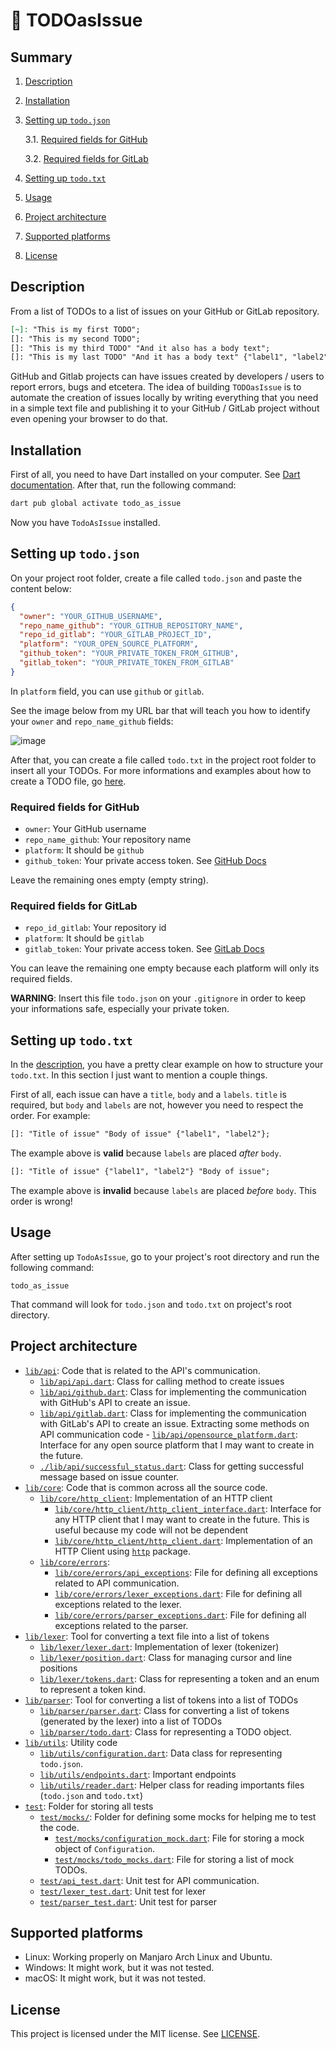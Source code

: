 # :pencil: TODOasIssue

## Summary

1. [Description](#description)
2. [Installation](#installation)
3. [Setting up `todo.json`](#setting-up-todojson)

   3.1. [Required fields for GitHub](#required-fields-for-github)

   3.2. [Required fields for GitLab](#required-fields-for-gitlab)

4. [Setting up `todo.txt`](#setting-up-todotxt)
5. [Usage](#usage)
6. [Project architecture](#project-architecture)
7. [Supported platforms](#supported-platforms)
8. [License](#license)

## Description

From a list of TODOs to a list of issues on your GitHub or GitLab repository.

```markdown
[~]: "This is my first TODO";
[]: "This is my second TODO";
[]: "This is my third TODO" "And it also has a body text";
[]: "This is my last TODO" "And it has a body text" {"label1", "label2"};
```

GitHub and Gitlab projects can have issues created by developers / users to report errors, bugs and etcetera. The idea of building `TODOasIssue` is to automate the creation of issues locally by writing everything that you need in a simple text file and publishing it to your GitHub / GitLab project without even opening your browser to do that.

## Installation

First of all, you need to have Dart installed on your computer. See [Dart documentation](https://dart.dev/get-dart). After that, run the following command:

```bash
dart pub global activate todo_as_issue
```

Now you have `TodoAsIssue` installed.

## Setting up `todo.json`

On your project root folder, create a file called `todo.json` and paste the content below:

```json
{
  "owner": "YOUR_GITHUB_USERNAME",
  "repo_name_github": "YOUR_GITHUB_REPOSITORY_NAME",
  "repo_id_gitlab": "YOUR_GITLAB_PROJECT_ID",
  "platform": "YOUR_OPEN_SOURCE_PLATFORM",
  "github_token": "YOUR_PRIVATE_TOKEN_FROM_GITHUB",
  "gitlab_token": "YOUR_PRIVATE_TOKEN_FROM_GITLAB"
}
```

In `platform` field, you can use `github` or `gitlab`.

See the image below from my URL bar that will teach you how to identify your `owner` and `repo_name_github` fields:

![image](https://user-images.githubusercontent.com/75737377/210892430-78b320ec-bd78-451a-9b9f-ee0c7684e1f9.png)

After that, you can create a file called `todo.txt` in the project root folder to insert all your TODOs. For more informations and examples about how to create a TODO file, go [here](./examples/).

### Required fields for GitHub

- `owner`: Your GitHub username
- `repo_name_github`: Your repository name
- `platform`: It should be `github`
- `github_token`: Your private access token. See [GitHub Docs](https://docs.github.com/en/authentication/keeping-your-account-and-data-secure/creating-a-personal-access-token)

Leave the remaining ones empty (empty string).

### Required fields for GitLab

- `repo_id_gitlab`: Your repository id
- `platform`: It should be `gitlab`
- `gitlab_token`: Your private access token. See [GitLab Docs](https://docs.gitlab.com/ee/user/profile/personal_access_tokens.html)

You can leave the remaining one empty because each platform will only its required fields.

**WARNING**: Insert this file `todo.json` on your `.gitignore` in order to keep your informations safe, especially your private token.

## Setting up `todo.txt`

In the [description](#description), you have a pretty clear example on how to structure
your `todo.txt`. In this section I just want to mention a couple things.

First of all, each issue can have a `title`, `body` and a `labels`. `title` is required, but
`body` and `labels` are not, however you need to respect the order. For example:

```markdown
[]: "Title of issue" "Body of issue" {"label1", "label2"};
```

The example above is **valid** because `labels` are placed *after* `body`.

```markdown
[]: "Title of issue" {"label1", "label2"} "Body of issue";
```

The example above is **invalid** because `labels` are placed *before* `body`. This order is
wrong!

## Usage

After setting up `TodoAsIssue`, go to your project's root directory and run the following command:

```
todo_as_issue
```

That command will look for `todo.json` and `todo.txt` on project's root directory.

## Project architecture

- [`lib/api`](./lib/api/): Code that is related to the API's communication.
  - [`lib/api/api.dart`](./lib/api/api.dart): Class for calling method to create issues
  - [`lib/api/github.dart`](./lib/api/github.dart): Class for implementing the communication with GitHub's API to create an issue.
  - [`lib/api/gitlab.dart`](./lib/api/gitlab.dart): Class for implementing the communication with GitLab's API to create an issue.
Extracting some methods on API communication code  - [`lib/api/opensource_platform.dart`](./lib/api/opensource_platform.dart): Interface for any open source platform that I may want to create in the future.
  - [`./lib/api/successful_status.dart`](./lib/api/successful_status.dart): Class for getting successful message based on issue counter.
- [`lib/core`](./lib/core/): Code that is common across all the source code.
  - [`lib/core/http_client`](./lib/core/http_client/): Implementation of an HTTP client
    - [`lib/core/http_client/http_client_interface.dart`](./lib/core/http_client/http_client_interface.dart): Interface for any HTTP client that I may want to create in the future. This is useful because my code will not be dependent
    - [`lib/core/http_client/http_client.dart`](./lib/core/http_client/http_client.dart): Implementation of an HTTP Client using [`http`](https://pub.dev/packages/http) package.
  - [`lib/core/errors`](./lib/core/errors/):
    - [`lib/core/errors/api_exceptions`](./lib/core/errors/api_exceptions.dart): File for defining all exceptions related to API communication.
    - [`lib/core/errors/lexer_exceptions.dart`](./lib/core/errors/lexer_exceptions.dart): File for defining all exceptions related to the lexer.
    - [`lib/core/errors/parser_exceptions.dart`](./lib/core/errors/parser_exceptions.dart): File for defining all exceptions related to the parser.
- [`lib/lexer`](./lib/lexer/): Tool for converting a text file into a list of tokens
  - [`lib/lexer/lexer.dart`](./lib/lexer/lexer.dart): Implementation of lexer (tokenizer)
  - [`lib/lexer/position.dart`](./lib/lexer/position.dart): Class for managing cursor and line positions
  - [`lib/lexer/tokens.dart`](./lib/lexer/tokens.dart): Class for representing a token and an enum to represent a token kind.
- [`lib/parser`](./lib/parser/): Tool for converting a list of tokens into a list of TODOs
  - [`lib/parser/parser.dart`](./lib/parser/parser.dart): Class for converting a list of tokens (generated by the lexer) into a list of TODOs
  - [`lib/parser/todo.dart`](./lib/parser/todo.dart): Class for representing a TODO object.
- [`lib/utils`](./lib/utils/): Utility code
  - [`lib/utils/configuration.dart`](./lib/utils/configuration.dart): Data class for representing `todo.json`.
  - [`lib/utils/endpoints.dart`](./lib/utils/endpoints.dart): Important endpoints
  - [`lib/utils/reader.dart`](./lib/utils/reader.dart): Helper class for reading importants files (`todo.json` and `todo.txt`)
- [`test`](./test/): Folder for storing all tests
  - [`test/mocks/`](./test/mocks/): Folder for defining some mocks for helping me to test the code.
    - [`test/mocks/configuration_mock.dart`](./test/mocks/configuration_mock.dart): File for storing a mock object of `Configuration`.
    - [`test/mocks/todo_mocks.dart`](./test/mocks/todo_mocks.dart): File for storing a list of mock TODOs.
  - [`test/api_test.dart`](./test/api_test.dart): Unit test for API communication.
  - [`test/lexer_test.dart`](./test/lexer_test.dart): Unit test for lexer
  - [`test/parser_test.dart`](./test/parser_test.dart): Unit test for parser

## Supported platforms

- Linux: Working properly on Manjaro Arch Linux and Ubuntu.
- Windows: It might work, but it was not tested.
- macOS: It might work, but it was not tested.

## License

This project is licensed under the MIT license. See [LICENSE](LICENSE).
